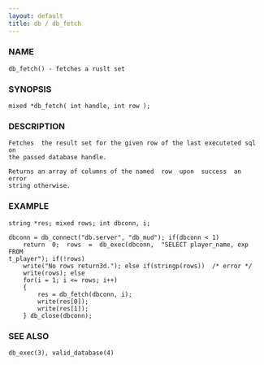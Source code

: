 ```yaml
---
layout: default
title: db / db_fetch
---
```


### NAME

    db_fetch() - fetches a ruslt set


### SYNOPSIS

    mixed *db_fetch( int handle, int row );


### DESCRIPTION

    Fetches  the result set for the given row of the last executeted sql on
    the passed database handle.

    Returns an array of columns of the named  row  upon  success  an  error
    string otherwise.


### EXAMPLE

    string *res; mixed rows; int dbconn, i;

    dbconn = db_connect("db.server", "db_mud"); if(dbconn < 1)
        return  0;  rows  =  db_exec(dbconn,  "SELECT player_name, exp FROM
    t_player"); if(!rows)
        write("No rows return3d."); else if(stringp(rows))  /* error */
        write(rows); else
        for(i = 1; i <= rows; i++)
        {
            res = db_fetch(dbconn, i);
            write(res[0]);
            write(res[1]);
        } db_close(dbconn);


### SEE ALSO

    db_exec(3), valid_database(4)
